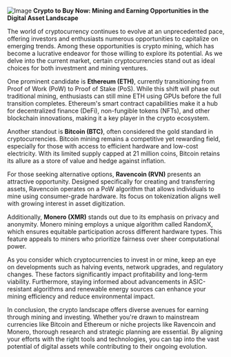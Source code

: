 
![Image](https://github.com/user-attachments/assets/31692037-0104-4703-abd1-696b6a7dd41b)
**Crypto to Buy Now: Mining and Earning Opportunities in the Digital Asset Landscape**

The world of cryptocurrency continues to evolve at an unprecedented pace, offering investors and enthusiasts numerous opportunities to capitalize on emerging trends. Among these opportunities is crypto mining, which has become a lucrative endeavor for those willing to explore its potential. As we delve into the current market, certain cryptocurrencies stand out as ideal choices for both investment and mining ventures.

One prominent candidate is **Ethereum (ETH)**, currently transitioning from Proof of Work (PoW) to Proof of Stake (PoS). While this shift will phase out traditional mining, enthusiasts can still mine ETH using GPUs before the full transition completes. Ethereum's smart contract capabilities make it a hub for decentralized finance (DeFi), non-fungible tokens (NFTs), and other blockchain innovations, making it a key player in the crypto ecosystem.

Another standout is **Bitcoin (BTC)**, often considered the gold standard in cryptocurrencies. Bitcoin mining remains a competitive yet rewarding field, especially for those with access to efficient hardware and low-cost electricity. With its limited supply capped at 21 million coins, Bitcoin retains its allure as a store of value and hedge against inflation.

For those seeking alternative options, **Ravencoin (RVN)** presents an attractive opportunity. Designed specifically for creating and transferring assets, Ravencoin operates on a PoW algorithm that allows individuals to mine using consumer-grade hardware. Its focus on tokenization aligns well with growing interest in asset digitization.

Additionally, **Monero (XMR)** stands out due to its emphasis on privacy and anonymity. Monero mining employs a unique algorithm called RandomX, which ensures equitable participation across different hardware types. This feature appeals to miners who prioritize fairness over sheer computational power.

As you consider which cryptocurrencies to invest in or mine, keep an eye on developments such as halving events, network upgrades, and regulatory changes. These factors significantly impact profitability and long-term viability. Furthermore, staying informed about advancements in ASIC-resistant algorithms and renewable energy sources can enhance your mining efficiency and reduce environmental impact.

In conclusion, the crypto landscape offers diverse avenues for earning through mining and investing. Whether you're drawn to mainstream currencies like Bitcoin and Ethereum or niche projects like Ravencoin and Monero, thorough research and strategic planning are essential. By aligning your efforts with the right tools and technologies, you can tap into the vast potential of digital assets while contributing to their ongoing evolution.